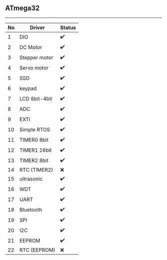 ## **ATmega32**
---

| No    | Driver        | Status        |
| ----- | ------------- | ------------- | 
|1      | DIO           | ✔️           |  
|2      | DC Motor      | ✔️           |
|3      | Stepper motor | ✔️           |
|4      | Servo motor   | ✔️           |
|5      | SSD           | ✔️           |
|6      | keypad        | ✔️           |
|7      | LCD 8bit-4bit | ✔️           |
|8      | ADC           | ✔️           |
|9      | EXTI          | ✔️           |
|10     | Simple RTOS   | ✔️           |
|11     | TIMER0 8bit   | ✔️           |
|12     | TIMER1 16bit  | ✔️           |
|13     | TIMER2 8bit   | ✔️           |
|14     | RTC (TIMER2)  | ❌           |
|15     | ultrasonic    | ✔️           |
|16     | WDT           | ✔️           |
|17     | UART          | ✔️           |
|18     | Bluetooth     | ✔️           |
|19     | SPI           | ✔️           |
|20     | I2C           | ✔️           |
|21     | EEPROM        | ✔️           |
|22     | RTC (EEPROM)  | ❌           |
